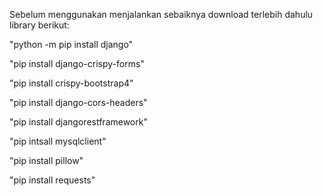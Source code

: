 Sebelum menggunakan menjalankan sebaiknya download terlebih dahulu library berikut:

"python -m pip install django"

"pip install django-crispy-forms"

"pip install crispy-bootstrap4"

"pip install django-cors-headers"

"pip install djangorestframework"

"pip intsall mysqlclient"

"pip install pillow"

"pip install requests"
